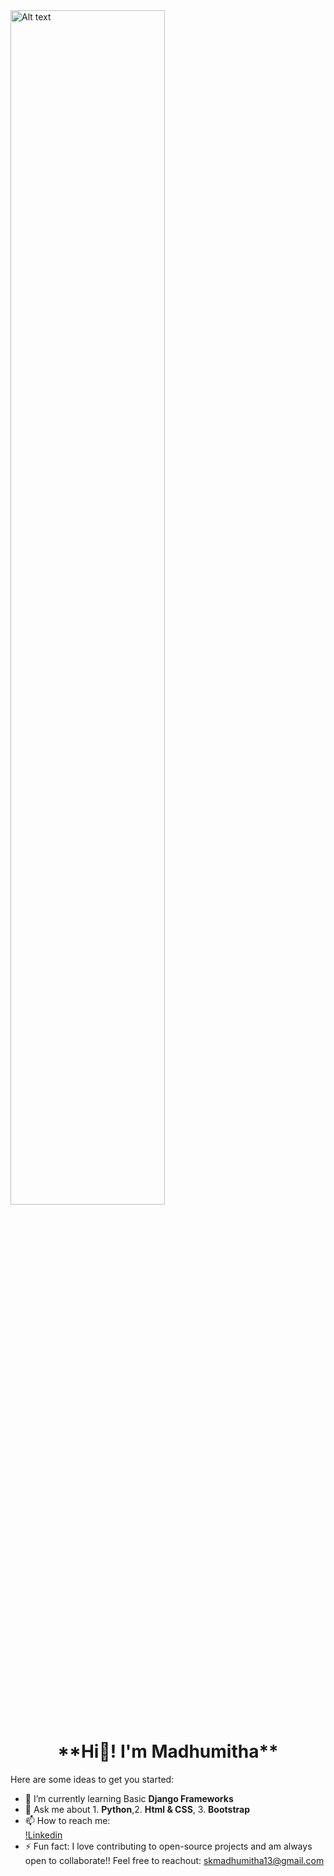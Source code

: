 <img align="center" width="70%" title="a title" alt="Alt text" src="https://i.pinimg.com/originals/20/36/4f/20364f89675f128c63fb4e86c85e372b.gif">
<h1 align="center">**Hi👋! I'm Madhumitha**</h1>
Here are some ideas to get you started:

- 🌱 I’m currently learning Basic **Django Frameworks**
- 💬 Ask me about 1. **Python**,2. **Html & CSS**, 3. **Bootstrap**
- 📫 How to reach me: <br>[!Linkedin](https://www.linkedin.com/in/madhu-mitha-4958a1311/)
- ⚡ Fun fact: I love contributing to open-source projects and am always open to collaborate!! Feel free to reachout: skmadhumitha13@gmail.com







